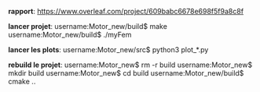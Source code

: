 **rapport**:
https://www.overleaf.com/project/609babc6678e698f5f9a8c8f

**lancer projet**:
username:Motor_new/build$ make
username:Motor_new/build$ ./myFem

**lancer les plots**:
username:Motor_new/src$ python3 plot_*.py

**rebuild le projet**:
username:Motor_new$ rm -r build
username:Motor_new$ mkdir build
username:Motor_new$ cd build
username:Motor_new/build$ cmake ..